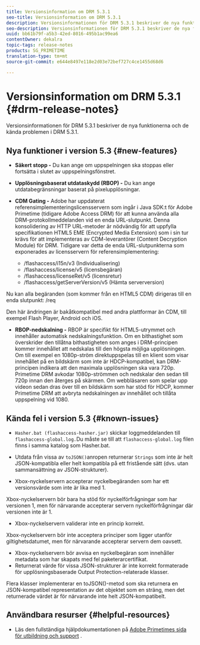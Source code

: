 ```yaml
---
title: Versionsinformation om DRM 5.3.1
seo-title: Versionsinformation om DRM 5.3.1
description: Versionsinformationen för DRM 5.3.1 beskriver de nya funktionerna och de kända problemen i DRM 5.3.1.
seo-description: Versionsinformationen för DRM 5.3.1 beskriver de nya funktionerna och de kända problemen i DRM 5.3.1.
uuid: bb61b79f-a5b3-42ed-8016-495b1ac99ea6
contentOwner: dekalra
topic-tags: release-notes
products: SG_PRIMETIME
translation-type: tm+mt
source-git-commit: e644e8497e118e2d03e72bef727c4ce1455d68d6

---
```



# Versionsinformation om DRM 5.3.1 {#drm-release-notes}

Versionsinformationen för DRM 5.3.1 beskriver de nya funktionerna och de kända problemen i DRM 5.3.1.

## Nya funktioner i version 5.3 {#new-features}

* **Säkert stopp -** Du kan ange om uppspelningen ska stoppas eller fortsätta i slutet av uppspelningsfönstret.
* **Upplösningsbaserat utdataskydd (RBOP) -** Du kan ange utdatabegränsningar baserat på pixelupplösningar.
* **CDM Gating -** Adobe har uppdaterat referensimplementeringslicensservern som ingår i Java SDK:t för Adobe Primetime (tidigare Adobe Access DRM) för att kunna använda alla DRM-protokollmeddelanden vid en enda URL-slutpunkt. Denna konsolidering av HTTP URL-metoder är nödvändig för att uppfylla specifikationen HTML5 EME (Encrypted Media Extension) som i sin tur krävs för att implementeras av CDM-leverantörer (Content Decryption Module) för DRM. Tidigare var detta de enda URL-slutpunkterna som exponerades av licensservern för referensimplementering:

   * /flashaccess/i15n/v3 (Individualisering)
   * /flashaccess/license/v5 (licensbegäran)
   * /flashaccess/licenseRet/v5 (licensretur)
   * /flashaccess/getServerVersion/v5 (Hämta serverversion)

Nu kan alla begäranden (som kommer från en HTML5 CDM) dirigeras till en enda slutpunkt: /req

Den här ändringen är bakåtkompatibel med andra plattformar än CDM, till exempel Flash Player, Android och iOS.

* **RBOP-nedskalning -** RBOP är specifikt för HTML5-utrymmet och innehåller automatisk nedskalningsfunktion. Om en bithastighet som överskrider den tillåtna bithastigheten som anges i DRM-principen kommer innehållet att nedskalas till den högsta möjliga upplösningen. Om till exempel en 1080p-ström direktuppspelas till en klient som visar innehållet på en bildskärm som inte är HDCP-kompatibel, kan DRM-principen indikera att den maximala upplösningen ska vara 720p. Primetime DRM avkodar 1080p-strömmen och nedskalar den sedan till 720p innan den återges på skärmen. Om webbläsaren som spelar upp videon sedan dras över till en bildskärm som har stöd för HDCP, kommer Primetime DRM att avbryta nedskalningen av innehållet och tillåta uppspelning vid 1080.

## Kända fel i version 5.3 {#known-issues}

* `Hasher.bat (flashaccess-hasher.jar)` skickar loggmeddelanden till `flashaccess-global.log.`Du måste se till att `flashaccess-global.log` filen finns i samma katalog som Hasher.bat.

* Utdata från vissa av `toJSON()`anropen returnerar `Strings` som inte är helt JSON-kompatibla eller helt kompatibla på ett fristående sätt (dvs. utan sammansättning av JSON-strukturer).

* Xbox-nyckelservern accepterar nyckelbegäranden som har ett versionsvärde som inte är lika med 1.

Xbox-nyckelservern bör bara ha stöd för nyckelförfrågningar som har versionen 1, men för närvarande accepterar servern nyckelförfrågningar där versionen inte är 1.

* Xbox-nyckelservern validerar inte en princip korrekt.

Xbox-nyckelservern bör inte acceptera principer som ligger utanför giltighetsdatumet, men för närvarande accepterar servern dem oavsett.

* Xbox-nyckelservern bör avvisa en nyckelbegäran som innehåller metadata som har skapats med fel paketerarcertifikat.
* Returnerat värde för vissa JSON-strukturer är inte korrekt formaterade för upplösningsbaserade Output Protection-relaterade klasser.

Flera klasser implementerar en toJSON()-metod som ska returnera en JSON-kompatibel representation av det objektet som en sträng, men det returnerade värdet är för närvarande inte helt JSON-kompatibelt.

## Användbara resurser {#helpful-resources}

* Läs den fullständiga hjälpdokumentationen på [Adobe Primetimes sida för utbildning och support](https://helpx.adobe.com/support/primetime.html) .
